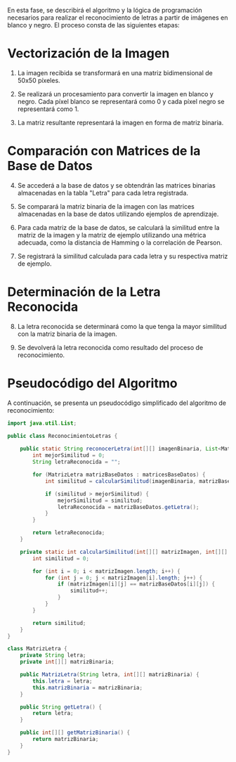 En esta fase, se describirá el algoritmo y la lógica de programación necesarios para realizar el reconocimiento de letras a partir de imágenes en blanco y negro. El proceso consta de las siguientes etapas:

# Vectorización de la Imagen

1. La imagen recibida se transformará en una matriz bidimensional de 50x50 píxeles.

2. Se realizará un procesamiento para convertir la imagen en blanco y negro. Cada píxel blanco se representará como 0 y cada píxel negro se representará como 1.

3. La matriz resultante representará la imagen en forma de matriz binaria.

# Comparación con Matrices de la Base de Datos

4. Se accederá a la base de datos y se obtendrán las matrices binarias almacenadas en la tabla "Letra" para cada letra registrada.

5. Se comparará la matriz binaria de la imagen con las matrices almacenadas en la base de datos utilizando ejemplos de aprendizaje.

6. Para cada matriz de la base de datos, se calculará la similitud entre la matriz de la imagen y la matriz de ejemplo utilizando una métrica adecuada, como la distancia de Hamming o la correlación de Pearson.

7. Se registrará la similitud calculada para cada letra y su respectiva matriz de ejemplo.

# Determinación de la Letra Reconocida

8. La letra reconocida se determinará como la que tenga la mayor similitud con la matriz binaria de la imagen.

9. Se devolverá la letra reconocida como resultado del proceso de reconocimiento.

# Pseudocódigo del Algoritmo

A continuación, se presenta un pseudocódigo simplificado del algoritmo de reconocimiento:

```java
import java.util.List;

public class ReconocimientoLetras {
    
    public static String reconocerLetra(int[][] imagenBinaria, List<MatrizLetra> matricesBaseDatos) {
        int mejorSimilitud = 0;
        String letraReconocida = "";

        for (MatrizLetra matrizBaseDatos : matricesBaseDatos) {
            int similitud = calcularSimilitud(imagenBinaria, matrizBaseDatos.getMatrizBinaria());

            if (similitud > mejorSimilitud) {
                mejorSimilitud = similitud;
                letraReconocida = matrizBaseDatos.getLetra();
            }
        }

        return letraReconocida;
    }

    private static int calcularSimilitud(int[][] matrizImagen, int[][] matrizBaseDatos) {
        int similitud = 0;

        for (int i = 0; i < matrizImagen.length; i++) {
            for (int j = 0; j < matrizImagen[i].length; j++) {
                if (matrizImagen[i][j] == matrizBaseDatos[i][j]) {
                    similitud++;
                }
            }
        }

        return similitud;
    }
}

class MatrizLetra {
    private String letra;
    private int[][] matrizBinaria;

    public MatrizLetra(String letra, int[][] matrizBinaria) {
        this.letra = letra;
        this.matrizBinaria = matrizBinaria;
    }

    public String getLetra() {
        return letra;
    }

    public int[][] getMatrizBinaria() {
        return matrizBinaria;
    }
}

```
